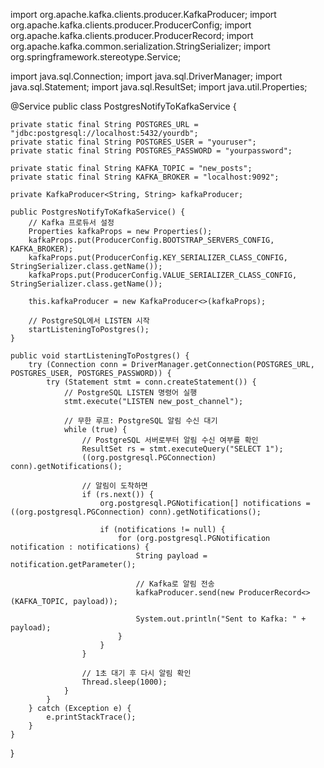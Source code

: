 import org.apache.kafka.clients.producer.KafkaProducer;
import org.apache.kafka.clients.producer.ProducerConfig;
import org.apache.kafka.clients.producer.ProducerRecord;
import org.apache.kafka.common.serialization.StringSerializer;
import org.springframework.stereotype.Service;

import java.sql.Connection;
import java.sql.DriverManager;
import java.sql.Statement;
import java.sql.ResultSet;
import java.util.Properties;

@Service
public class PostgresNotifyToKafkaService {

    private static final String POSTGRES_URL = "jdbc:postgresql://localhost:5432/yourdb";
    private static final String POSTGRES_USER = "youruser";
    private static final String POSTGRES_PASSWORD = "yourpassword";

    private static final String KAFKA_TOPIC = "new_posts";
    private static final String KAFKA_BROKER = "localhost:9092";

    private KafkaProducer<String, String> kafkaProducer;

    public PostgresNotifyToKafkaService() {
        // Kafka 프로듀서 설정
        Properties kafkaProps = new Properties();
        kafkaProps.put(ProducerConfig.BOOTSTRAP_SERVERS_CONFIG, KAFKA_BROKER);
        kafkaProps.put(ProducerConfig.KEY_SERIALIZER_CLASS_CONFIG, StringSerializer.class.getName());
        kafkaProps.put(ProducerConfig.VALUE_SERIALIZER_CLASS_CONFIG, StringSerializer.class.getName());

        this.kafkaProducer = new KafkaProducer<>(kafkaProps);

        // PostgreSQL에서 LISTEN 시작
        startListeningToPostgres();
    }

    public void startListeningToPostgres() {
        try (Connection conn = DriverManager.getConnection(POSTGRES_URL, POSTGRES_USER, POSTGRES_PASSWORD)) {
            try (Statement stmt = conn.createStatement()) {
                // PostgreSQL LISTEN 명령어 실행
                stmt.execute("LISTEN new_post_channel");

                // 무한 루프: PostgreSQL 알림 수신 대기
                while (true) {
                    // PostgreSQL 서버로부터 알림 수신 여부를 확인
                    ResultSet rs = stmt.executeQuery("SELECT 1");
                    ((org.postgresql.PGConnection) conn).getNotifications();

                    // 알림이 도착하면
                    if (rs.next()) {
                        org.postgresql.PGNotification[] notifications = ((org.postgresql.PGConnection) conn).getNotifications();

                        if (notifications != null) {
                            for (org.postgresql.PGNotification notification : notifications) {
                                String payload = notification.getParameter();

                                // Kafka로 알림 전송
                                kafkaProducer.send(new ProducerRecord<>(KAFKA_TOPIC, payload));

                                System.out.println("Sent to Kafka: " + payload);
                            }
                        }
                    }

                    // 1초 대기 후 다시 알림 확인
                    Thread.sleep(1000);
                }
            }
        } catch (Exception e) {
            e.printStackTrace();
        }
    }
}







